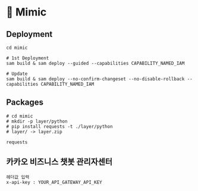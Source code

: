 # 🦜 Mimic

## Deployment
```
cd mimic

# 1st Deployment
sam build & sam deploy --guided --capabilities CAPABILITY_NAMED_IAM

# Update
sam build & sam deploy --no-confirm-changeset --no-disable-rollback --capabilities CAPABILITY_NAMED_IAM
```

## Packages
```
# cd mimic
# mkdir -p layer/python
# pip install requests -t ./layer/python
# layer/ -> layer.zip

requests
```

## 카카오 비즈니스 챗봇 관리자센터
```
헤더값 입력
x-api-key : YOUR_API_GATEWAY_API_KEY
```
